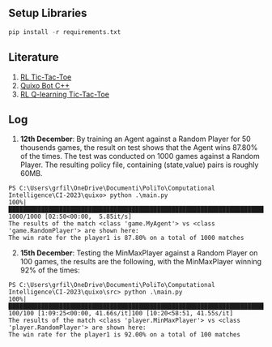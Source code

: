 ## Setup Libraries
```py
pip install -r requirements.txt
```

## Literature
1. [RL Tic-Tac-Toe](https://towardsdatascience.com/reinforcement-learning-implement-tictactoe-189582bea542)
2. [Quixo Bot C++](https://github.com/DobrinTs/Quixo-Bot)
3. [RL Q-learning Tic-Tac-Toe](https://towardsdatascience.com/an-ai-agent-learns-to-play-tic-tac-toe-part-3-training-a-q-learning-rl-agent-2871cef2faf0)

## Log
1. **12th December**: By training an Agent against a Random Player for 50 thousends games, the result on test shows that the Agent wins 87.80% of the times.
The test was conducted on 1000 games against a Random Player. The resulting policy file, containing (state,value) pairs is roughly 60MB.
```
PS C:\Users\grfil\OneDrive\Documenti\PoliTo\Computational Intelligence\CI-2023\quixo> python .\main.py
100%|███████████████████████████████████████████████████████████████████████████████████████████████████████████████████████████████████████████████████████████████████████████████████████████████████████████████████████████| 1000/1000 [02:50<00:00,  5.85it/s]
The results of the match <class 'game.MyAgent'> vs <class 'game.RandomPlayer'> are shown here:
The win rate for the player1 is 87.80% on a total of 1000 matches
```

2. **15th December**: Testing the MinMaxPlayer against a Random Player on 100 games, the results are the following, with the MinMaxPlayer winning 92% of the times:
```
PS C:\Users\grfil\OneDrive\Documenti\PoliTo\Computational Intelligence\CI-2023\quixo\src> python .\main.py
100%|████████████████████████████████████████████████████████████████████████████████████████████████████████████████████████████████████████████████████████████████████| 100/100 [1:09:25<00:00, 41.66s/it]100 [10:20<58:51, 41.55s/it]
The results of the match <class 'player.MinMaxPlayer'> vs <class 'player.RandomPlayer'> are shown here:
The win rate for the player1 is 92.00% on a total of 100 matches
```